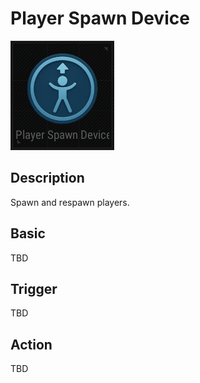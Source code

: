 # Player Spawn Device

![PlayerSpawn Icon](../images/DeviceIcons/Device_PlayerSpawn.png)

## Description

Spawn and respawn players.

## Basic

TBD

## Trigger

TBD

## Action

TBD
